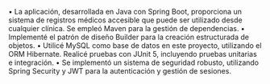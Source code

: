 • La aplicación, desarrollada en Java con Spring Boot, proporciona un sistema de registros médicos accesible que
puede ser utilizado desde cualquier clínica. Se empleó Maven para la gestión de dependencias.
• Implementé el patrón de diseño Builder para la creación estructurada de objetos.
• Utilicé MySQL como base de datos en este proyecto, utilizando el ORM Hibernate. Realicé pruebas con JUnit 5,
incluyendo pruebas unitarias e integración.
• Se implementó un sistema de seguridad robusto, utilizando Spring Security y JWT para la autenticación y gestión
de sesiones.
